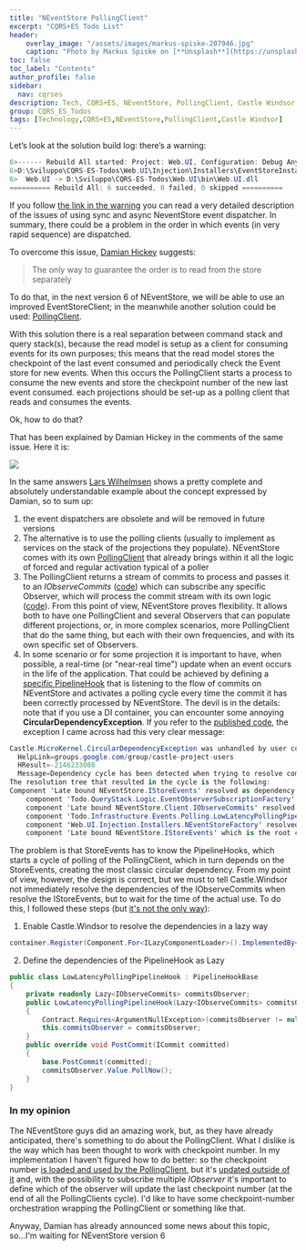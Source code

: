 ```yaml
---
title: "NEventStore PollingClient"
excerpt: "CQRS+ES Todo List"
header:
    overlay_image: "/assets/images/markus-spiske-207946.jpg"
    caption: "Photo by Markus Spiske on [**Unsplash**](https://unsplash.com/photos/Skf7HxARcoc)"
toc: false
toc_label: "Contents"
author_profile: false
sidebar:
  nav: cqrses
description: Tech, CQRS+ES, NEventStore, PollingClient, Castle Windsor
group: CQRS_ES_Todos
tags: [Technology,CQRS+ES,NEventStore,PollingClient,Castle Windsor]
---
```


Let’s look at the solution build log: there’s a warning:

```csharp
6>------ Rebuild All started: Project: Web.UI, Configuration: Debug Any CPU ------
6>D:\Sviluppo\CQRS-ES-Todos\Web.UI\Injection\Installers\EventStoreInstaller.cs(86,21,86,57): warning CS0618: 'NEventStore.DispatcherWireupExtensions.UsingSynchronousDispatchScheduler(NEventStore.Wireup)' is obsolete: 'This will be removed in v6 https://github.com/NEventStore/NEventStore/issues/360'
6>  Web.UI -> D:\Sviluppo\CQRS-ES-Todos\Web.UI\bin\Web.UI.dll
========== Rebuild All: 6 succeeded, 0 failed, 0 skipped ==========
```

If you follow <a href="https://github.com/NEventStore/NEventStore/issues/360" target="_blank">the link in the warning</a> you can read a very detailed description of the issues of using sync and async NeventStore event dispatcher. In summary, there could be a problem in the order in which events (in very rapid sequence) are dispatched.


To overcome this issue, <a href="https://github.com/damianh" target="_blank">Damian Hickey</a> suggests:

> The only way to guarantee the order is to read from the store separately

To do that, in the next version 6 of NEventStore, we will be able to use an improved EventStoreClient; in the meanwhile another solution could be used: <a href="https://github.com/NEventStore/NEventStore/issues/390" target="_blank">PollingClient</a>.

With this solution there is a real separation between command stack and query stack(s), because the read model is setup as a client for consuming events for its own purposes; this means that the read model stores the checkpoint of the last event consumed and periodically check the Event store for new events. When this occurs the PollingClient starts a process to consume the new events and store the checkpoint number of the new last event consumed.
each projections should be set-up as a polling client that reads and consumes the events.

Ok, how to do that?

That has been explained by Damian Hickey in the comments of the same issue. Here it is:


<img src="{{ BASE_PATH }}/images/cqrses/dispatcher-issue-comments.png" class="img-rounded" />

In the same answers <a href="https://github.com/larsw" target="_blank">Lars Wilhelmsen</a> shows a pretty complete and absolutely understandable example about the concept expressed by Damian, so to sum up:

1. the event dispatchers are obsolete and will be removed in future versions
2. The alternative is to use the polling clients (usually to implement as services on the stack of the projections they populate). NEventStore comes with its own <a href="https://github.com/NEventStore/NEventStore/blob/master/src/NEventStore/Client/PollingClient.cs" target="_blank">PollingClient</a> that already brings within it all the logic of forced and regular activation typical of a poller
3. The PollingClient returns a stream of commits to process and passes it to an _IObserveCommits_ (<a href="https://github.com/williamverdolini/CQRS-ES-Todos/blob/master/Todo.QueryStack/Logic/EventObserverSubscriptionFactory.cs#L31-L43" target="_blank">code</a>) which can subscribe any specific Observer, which will process the commit stream with its own logic (<a href="https://github.com/williamverdolini/CQRS-ES-Todos/blob/master/Todo.QueryStack/Logic/ReadModelCommitObserver.cs" target="_blank">code</a>). From this point of view, NEventStore proves flexibility. It allows both to have one PollingClient and several Observers that can populate different projections, or, in more complex scenarios, more PollingClient that do the same thing, but each with their own frequencies, and with its own specific set of Observers.
4. In some scenario or for some projection it is important to have, when possible, a real-time (or "near-real time") update when an event occurs in the life of the application. That could be achieved by defining a <a href="https://github.com/williamverdolini/CQRS-ES-Todos/blob/master/Todo.Infrastructure/Events/Polling/LowLatencyPollingPipelineHook.cs" target="_blank">specific PipelineHook</a> that is listening to the flow of commits on NEventStore and activates a polling cycle every time the commit it has been correctly processed by NEventStore. The devil is in the details: note that if you use a DI container, you can encounter some annoying **CircularDependencyException**. If you refer to the <a href="https://github.com/williamverdolini/CQRS-ES-Todos" target="_blank">published code</a>, the exception I came across had this very clear message:

```csharp
Castle.MicroKernel.CircularDependencyException was unhandled by user code
  HelpLink=groups.google.com/group/castle-project-users
  HResult=-2146233088
  Message=Dependency cycle has been detected when trying to resolve component 'Late bound NEventStore.IStoreEvents'.
The resolution tree that resulted in the cycle is the following:
Component 'Late bound NEventStore.IStoreEvents' resolved as dependency of
	component 'Todo.QueryStack.Logic.EventObserverSubscriptionFactory' resolved as dependency of
	component 'Late bound NEventStore.Client.IObserveCommits' resolved as dependency of
	component 'Todo.Infrastructure.Events.Polling.LowLatencyPollingPipelineHook' resolved as dependency of
	component 'Web.UI.Injection.Installers.NEventStoreFactory' resolved as dependency of
	component 'Late bound NEventStore.IStoreEvents' which is the root component being resolved.
```

The problem is that StoreEvents has to know the PipelineHooks, which starts a cycle of polling of the PollingClient, which in turn depends on the StoreEvents, creating the most classic circular dependency. From my point of view, however, the design is correct, but we must to tell Castle.Windsor not immediately resolve the dependencies of the IObserveCommits when resolve the IStoreEvents, but to wait for the time of the actual use. To do this, I followed these steps (but <a href="http://kozmic.net/2009/11/15/castle-windsor-lazy-loading/" target="_blank">it's not the only way</a>):

1. Enable Castle.Windsor to resolve the dependencies in a lazy way
```csharp
container.Register(Component.For<ILazyComponentLoader>().ImplementedBy<LazyOfTComponentLoader>());
```

2. Define the dependencies of the PipelineHook as Lazy
```csharp
public class LowLatencyPollingPipelineHook : PipelineHookBase
{
	private readonly Lazy<IObserveCommits> commitsObserver;
	public LowLatencyPollingPipelineHook(Lazy<IObserveCommits> commitsObserver)
	{
		Contract.Requires<ArgumentNullException>(commitsObserver != null, "commitsObserver");
		this.commitsObserver = commitsObserver;
	}
	public override void PostCommit(ICommit committed)
	{
		base.PostCommit(committed);
		commitsObserver.Value.PollNow();
	}
}
```

### In my opinion

The NEventStore guys did an amazing work, but, as they have already anticipated, there's something to do about the PollingClient. What I dislike is the way which has been thought to work with checkpoint number. In my implementation I haven't figured how to do better: so the checkpoint number <a href="https://github.com/williamverdolini/CQRS-ES-Todos/blob/master/Todo.QueryStack/Logic/EventObserverSubscriptionFactory.cs#L34" target="_blank">is loaded and used by the PollingClient</a>, but it's <a href="https://github.com/williamverdolini/CQRS-ES-Todos/blob/master/Todo.QueryStack/Logic/ReadModelCommitObserver.cs#L36" target="_blank">updated outside of it</a> and, with the possibility to subscribe multiple _IObserver_ it's important to define which of the observer will update the last checkpoint number (at the end of all the PollingClients cycle). I'd like to have some checkpoint-number orchestration wrapping the PollingClient or something like that. 

Anyway, Damian has already announced some news about this topic, so...I'm waiting for NEventStore version 6